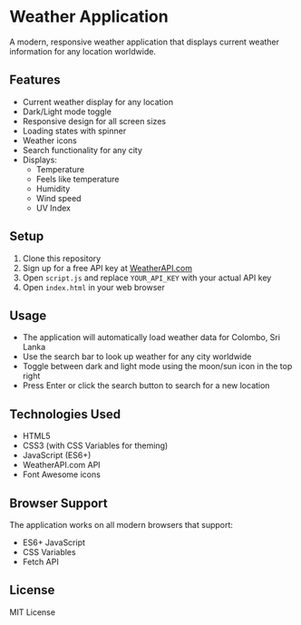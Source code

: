 # Weather Application

A modern, responsive weather application that displays current weather information for any location worldwide.

## Features

- Current weather display for any location
- Dark/Light mode toggle
- Responsive design for all screen sizes
- Loading states with spinner
- Weather icons
- Search functionality for any city
- Displays:
  - Temperature
  - Feels like temperature
  - Humidity
  - Wind speed
  - UV Index

## Setup

1. Clone this repository
2. Sign up for a free API key at [WeatherAPI.com](https://www.weatherapi.com/)
3. Open `script.js` and replace `YOUR_API_KEY` with your actual API key
4. Open `index.html` in your web browser

## Usage

- The application will automatically load weather data for Colombo, Sri Lanka
- Use the search bar to look up weather for any city worldwide
- Toggle between dark and light mode using the moon/sun icon in the top right
- Press Enter or click the search button to search for a new location

## Technologies Used

- HTML5
- CSS3 (with CSS Variables for theming)
- JavaScript (ES6+)
- WeatherAPI.com API
- Font Awesome icons

## Browser Support

The application works on all modern browsers that support:
- ES6+ JavaScript
- CSS Variables
- Fetch API

## License

MIT License 
